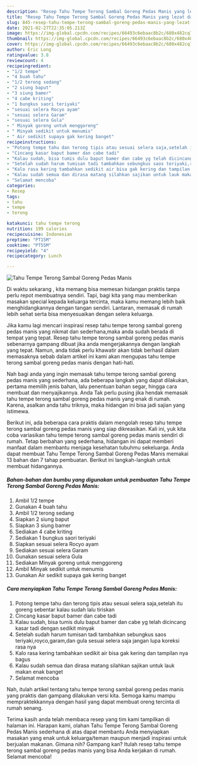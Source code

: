 ```yaml
---
description: "Resep Tahu Tempe Terong Sambal Goreng Pedas Manis yang lezat dan Mudah Dibuat"
title: "Resep Tahu Tempe Terong Sambal Goreng Pedas Manis yang lezat dan Mudah Dibuat"
slug: 845-resep-tahu-tempe-terong-sambal-goreng-pedas-manis-yang-lezat-dan-mudah-dibuat
date: 2021-02-27T22:35:05.213Z
image: https://img-global.cpcdn.com/recipes/66493c6ebaac8b2c/680x482cq70/tahu-tempe-terong-sambal-goreng-pedas-manis-foto-resep-utama.jpg
thumbnail: https://img-global.cpcdn.com/recipes/66493c6ebaac8b2c/680x482cq70/tahu-tempe-terong-sambal-goreng-pedas-manis-foto-resep-utama.jpg
cover: https://img-global.cpcdn.com/recipes/66493c6ebaac8b2c/680x482cq70/tahu-tempe-terong-sambal-goreng-pedas-manis-foto-resep-utama.jpg
author: Eric Long
ratingvalue: 3.8
reviewcount: 4
recipeingredient:
- "1/2 tempe"
- "4 buah tahu"
- "1/2 terong sedang"
- "2 siung baput"
- "3 siung bamer"
- "4 cabe kriting"
- "1 bungkus saori teriyaki"
- "sesuai selera Rocyo ayam"
- "sesuai selera Garam"
- "sesuai selera Gula"
- " Minyak goreng untuk menggoreng"
- " Minyak sedikit untuk menumis"
- " Air sedikit supaya gak kering banget"
recipeinstructions:
- "Potong tempe tahu dan terong tipis atau sesuai selera saja,setelah itu goreng sebentar kalau sudah lalu tiriskan"
- "Cincang kasar baput bamer dan cabe tadi"
- "Kalau sudah, bisa tumis dulu baput bamer dan cabe yg telah dicincang kasar tadi dengan sedikit minyak"
- "Setelah sudah harum tumisan tadi tambahkan sebungkus saos teriyaki,royco,garam,dan gula sesuai selera saja jangan lupa koreksi rasa nya"
- "Kalo rasa kering tambahkan sedikit air bisa gak kering dan tampilan nya bagus"
- "Kalau sudah semua dan dirasa matang silahkan sajikan untuk lauk makan enak banget"
- "Selamat mencoba"
categories:
- Resep
tags:
- tahu
- tempe
- terong

katakunci: tahu tempe terong 
nutrition: 199 calories
recipecuisine: Indonesian
preptime: "PT15M"
cooktime: "PT55M"
recipeyield: "4"
recipecategory: Lunch

---
```



![Tahu Tempe Terong Sambal Goreng Pedas Manis](https://img-global.cpcdn.com/recipes/66493c6ebaac8b2c/680x482cq70/tahu-tempe-terong-sambal-goreng-pedas-manis-foto-resep-utama.jpg)

Di waktu  sekarang , kita memang bisa memesan hidangan praktis tanpa perlu repot membuatnya sendiri. Tapi, bagi kita yang mau memberikan masakan special kepada keluarga tercinta, maka kamu memang lebih baik menghidangkannya dengan tangan sendiri. Lantaran, memasak di rumah lebih sehat serta bisa menyesuaikan dengan selera keluarga.

Jika kamu lagi mencari inspirasi resep tahu tempe terong sambal goreng pedas manis yang nikmat dan sederhana,maka anda sudah berada di tempat yang tepat. Resep tahu tempe terong sambal goreng pedas manis  sebenarnya gampang dibuat jika anda mengerjakannya dengan langkah yang tepat. Namun, anda tidak perlu khawatir akan tidak berhasil dalam memasaknya 
sebab dalam artikel ini kami akan mengupas tahu tempe terong sambal goreng pedas manis dengan hati-hati.  



Nah bagi anda yang ingin memasak tahu tempe terong sambal goreng pedas manis yang sederhana, ada beberapa langkah yang dapat dilakukan, pertama memilih jenis bahan, lalu penentuan bahan segar, hingga cara membuat dan menyajikannya. Anda Tak perlu pusing jika hendak memasak tahu tempe terong sambal goreng pedas manis yang enak di rumah. Karena, asalkan anda  tahu triknya, maka hidangan ini bisa jadi sajian yang istimewa.

Berikut ini, ada beberapa cara praktis  dalam mengolah resep tahu tempe terong sambal goreng pedas manis yang siap dikreasikan. Kali ini, yuk kita coba variasikan tahu tempe terong sambal goreng pedas manis sendiri di rumah. Tetap berbahan yang sederhana, hidangan ini dapat memberi manfaat dalam membantu menjaga kesehatan tubuhmu sekeluarga. Anda dapat membuat Tahu Tempe Terong Sambal Goreng Pedas Manis memakai 13 bahan dan 7 tahap pembuatan. Berikut ini langkah-langkah untuk membuat hidangannya.

<!--inarticleads1-->

##### Bahan-bahan dan bumbu yang digunakan untuk pembuatan Tahu Tempe Terong Sambal Goreng Pedas Manis:

1. Ambil 1/2 tempe
1. Gunakan 4 buah tahu
1. Ambil 1/2 terong sedang
1. Siapkan 2 siung baput
1. Siapkan 3 siung bamer
1. Sediakan 4 cabe kriting
1. Sediakan 1 bungkus saori teriyaki
1. Siapkan sesuai selera Rocyo ayam
1. Sediakan sesuai selera Garam
1. Gunakan sesuai selera Gula
1. Sediakan  Minyak goreng untuk menggoreng
1. Ambil  Minyak sedikit untuk menumis
1. Gunakan  Air sedikit supaya gak kering banget




<!--inarticleads2-->

##### Cara menyiapkan Tahu Tempe Terong Sambal Goreng Pedas Manis:

1. Potong tempe tahu dan terong tipis atau sesuai selera saja,setelah itu goreng sebentar kalau sudah lalu tiriskan
1. Cincang kasar baput bamer dan cabe tadi
1. Kalau sudah, bisa tumis dulu baput bamer dan cabe yg telah dicincang kasar tadi dengan sedikit minyak
1. Setelah sudah harum tumisan tadi tambahkan sebungkus saos teriyaki,royco,garam,dan gula sesuai selera saja jangan lupa koreksi rasa nya
1. Kalo rasa kering tambahkan sedikit air bisa gak kering dan tampilan nya bagus
1. Kalau sudah semua dan dirasa matang silahkan sajikan untuk lauk makan enak banget
1. Selamat mencoba




Nah, itulah artikel tentang  tahu tempe terong sambal goreng pedas manis  yang praktis dan gampang dilakukan versi kita. Semoga kamu mampu mempraktekkannya dengan hasil yang dapat membuat oreng tercinta di rumah senang. 

Terima kasih anda telah membaca resep yang tim kami tampilkan di halaman ini. Harapan kami, olahan  Tahu Tempe Terong Sambal Goreng Pedas Manis sederhana di atas dapat membantu Anda menyiapkan masakan yang enak untuk keluarga/teman maupun menjadi inspirasi untuk berjualan makanan. Gimana nih? Gampang kan? Itulah resep tahu tempe terong sambal goreng pedas manis yang bisa Anda kerjakan di rumah. Selamat mencoba!

